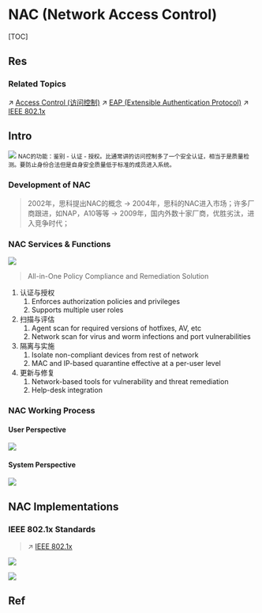 # NAC (Network Access Control)

[TOC]



## Res
### Related Topics
↗ [Access Control (访问控制)](../🏰%20Cybersecurity%20Basics%20&%20InfoSec/Identity%20&%20Access%20Management%20(IAM)/Access%20Control%20(访问控制)/Access%20Control%20(访问控制).md)
↗ [EAP (Extensible Authentication Protocol)](../Network%20Security/🏇%20Network%20Security%20Basics%20&%20Protocols/🔌%20Physical%20(Link)%20Layer%20Security/📌%20Physical%20&%20Link%20Layer%20Security%20Protocols/EAP%20(Extensible%20Authentication%20Protocol)/EAP%20(Extensible%20Authentication%20Protocol).md)
↗ [IEEE 802.1x](../Network%20Security/🏇%20Network%20Security%20Basics%20&%20Protocols/🔌%20Physical%20(Link)%20Layer%20Security/📌%20Physical%20&%20Link%20Layer%20Standards/IEEE%20802.1x/IEEE%20802.1x.md)



## Intro
![](../../../../Assets/Pics/Screenshot%202023-12-04%20at%2011.00.20PM.png)
<small>NAC的功能：鉴别 - 认证 - 授权。比通常讲的访问控制多了一个安全认证，相当于是质量检测。要防止身份合法但是自身安全质量低于标准的成员进入系统。</small>


### Development of NAC
> 2002年，思科提出NAC的概念 -> 2004年，思科的NAC进入市场；许多厂商跟进，如NAP，A10等等 -> 2009年，国内外数十家厂商，优胜劣汰，进入竞争时代；


### NAC Services & Functions
![](../../../../Assets/Pics/Screenshot%202023-12-04%20at%2010.59.57PM.png)

> All-in-One Policy Compliance and Remediation Solution

1. 认证与授权
	1. Enforces authorization policies and privileges
	2. Supports multiple user roles
2. 扫描与评估
	1. Agent scan for required versions of hotfixes, AV, etc
	2. Network scan for virus and worm infections and port vulnerabilities
3. 隔离与实施
	1. Isolate non-compliant devices from rest of network
	2. MAC and IP-based quarantine effective at a per-user level
4. 更新与修复
	1.  Network-based tools for vulnerability and threat remediation
	2. Help-desk integration


### NAC Working Process
#### User Perspective
![](../../../../Assets/Pics/Screenshot%202023-12-04%20at%2011.01.28PM.png)
#### System Perspective
![](../../../../Assets/Pics/Screenshot%202023-12-04%20at%2011.00.50PM.png)



## NAC Implementations
### IEEE 802.1x Standards
> ↗ [IEEE 802.1x](../Network%20Security/🏇%20Network%20Security%20Basics%20&%20Protocols/🔌%20Physical%20(Link)%20Layer%20Security/📌%20Physical%20&%20Link%20Layer%20Standards/IEEE%20802.1x/IEEE%20802.1x.md)

![](../../../../Assets/Pics/Screenshot%202023-12-04%20at%2010.58.15PM.png)

![](../../../../Assets/Pics/Screenshot%202023-12-04%20at%2010.58.26PM.png)



## Ref

